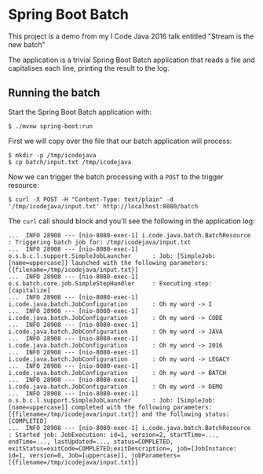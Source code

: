 # Spring Boot Batch

This project is a demo from my I Code Java 2016 talk entitled "Stream is the new batch"

The application is a trivial Spring Boot Batch application that reads a file and capitalises
each line, printing the result to the log.

## Running the batch

Start the Spring Boot Batch application with:

```
$ ./mvnw spring-boot:run
```

First we will copy over the file that our batch application will process:

```
$ mkdir -p /tmp/icodejava
$ cp batch/input.txt /tmp/icodejava 
```

Now we can trigger the batch processing with a `POST` to the trigger resource:
 
```
$ curl -X POST -H "Content-Type: text/plain" -d '/tmp/icodejava/input.txt' http://localhost:8080/batch
```

The `curl` call should block and you'll see the following in the application log:

```
...  INFO 28908 --- [nio-8080-exec-1] i.code.java.batch.BatchResource          : Triggering batch job for: /tmp/icodejava/input.txt
...  INFO 28908 --- [nio-8080-exec-1] o.s.b.c.l.support.SimpleJobLauncher      : Job: [SimpleJob: [name=uppercase]] launched with the following parameters: [{filename=/tmp/icodejava/input.txt}]
...  INFO 28908 --- [nio-8080-exec-1] o.s.batch.core.job.SimpleStepHandler     : Executing step: [capitalize]
...  INFO 28908 --- [nio-8080-exec-1] i.code.java.batch.JobConfiguration       : Oh my word -> I
...  INFO 28908 --- [nio-8080-exec-1] i.code.java.batch.JobConfiguration       : Oh my word -> CODE
...  INFO 28908 --- [nio-8080-exec-1] i.code.java.batch.JobConfiguration       : Oh my word -> JAVA
...  INFO 28908 --- [nio-8080-exec-1] i.code.java.batch.JobConfiguration       : Oh my word -> 2016
...  INFO 28908 --- [nio-8080-exec-1] i.code.java.batch.JobConfiguration       : Oh my word -> LEGACY
...  INFO 28908 --- [nio-8080-exec-1] i.code.java.batch.JobConfiguration       : Oh my word -> BATCH
...  INFO 28908 --- [nio-8080-exec-1] i.code.java.batch.JobConfiguration       : Oh my word -> DEMO
...  INFO 28908 --- [nio-8080-exec-1] o.s.b.c.l.support.SimpleJobLauncher      : Job: [SimpleJob: [name=uppercase]] completed with the following parameters: [{filename=/tmp/icodejava/input.txt}] and the following status: [COMPLETED]
...  INFO 28908 --- [nio-8080-exec-1] i.code.java.batch.BatchResource          : Started job: JobExecution: id=1, version=2, startTime=..., endTime=..., lastUpdated=..., status=COMPLETED, exitStatus=exitCode=COMPLETED;exitDescription=, job=[JobInstance: id=1, version=0, Job=[uppercase]], jobParameters=[{filename=/tmp/icodejava/input.txt}]
```


